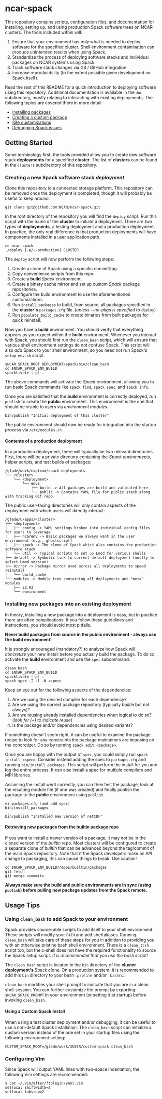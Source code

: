 
# ncar-spack
This repository contains scripts, configuration files, and documentation for installing, setting up, and using production Spack software trees on NCAR clusters. The tools included within will:

1. Ensure that your environment has only what is needed to deploy software for the specified cluster. Shell environment contamination can produce unintended results when using Spack.
2. Standardize the process of deploying software stacks and individual packages on NCAR systems using Spack.
3. Track software stack changes via Git / GitHub integration.
4. Increase reproducibility (to the extent possible given development on Spack itself).

Read the rest of this README for a quick introduction to deploying software using this repository. Additional documentation is available in the `doc` subdirectory, mostly relating to interacting with existing deployments. The following topics are covered there in more detail:

 - [Installing packages](doc/installing_packages.md)
 - [Creating a custom package](doc/custom_packages.md)
 - [Site customizations](doc/site_customizations.md)
 - [Debugging Spack issues](doc/debugging_spack.md)

## Getting Started
Some terminology first: the tools provided allow you to create new software stack **deployments** for a specified **cluster**. The list of **clusters** can be found in the `clusters` subdirectory of this repository.

### Creating a new Spack software stack *deployment*
Clone this repository to a connected storage platform. This repository can be removed once the deployment is completed, though it will probably be useful to keep around.
```
git clone git@github.com:NCAR/ncar-spack.git
```
In the root directory of the repository you will find the `deploy` script. Run this script with the name of the **cluster** to initiate a deployment. There are *two* types of **deployments**, a testing deployment and a production deployment. In practice, the only real difference is that production deployments will have components installed in a user application path.
```
cd ncar-spack
./deploy [-p/--production] CLUSTER
```
The `deploy` script will now perform the following steps:
1. Create a clone of Spack using a specific commit/tag.
2. Copy convenience scripts from this repo.
3. Create a **build** *Spack* environment.
4. Create a binary cache mirror and set up custom *Spack* package repositories.
5. Configure the build environment to use the aforementioned customizations.
6. Run `install_packages` to build, from source, all packages specified in the **cluster's** `packages.cfg` file. (*unless --no-pkgs is specified to `deploy`*)
7. Run `populate_build_cache` to create binaries from built packages for quick reinstall.

Now you have a **build** environment. You should verify that everything appears as you expect within the **build** environment. Whenever you interact with Spack, you should first run the `clean_bash` script, which will ensure that various shell environment settings do not confuse Spack. This script will also *add* Spack to your shell environment, so you need not run Spack's `setup-env.sh` script.
```
$NCAR_SPACK_ROOT_DEPLOYMENT/spack/bin/clean_bash
cd $NCAR_SPACK_ENV_BUILD
spacktivate [-p] .
```
The above commands will activate the *Spack* environment, allowing you to run basic Spack commands like `spack find`, `spack spec`, and `spack info`.

Once you are satisfied that the **build** environment is correctly deployed, run `publish` to create the **public** environment. This environment is the one that should be visible to users via *environment modules*.
```
bin/publish "Initial deployment of this cluster"
```
The public environment should now be ready for integration into the startup process via `/etc/modules.sh`.

#### Contents of a production deployment
In a production deployment, there will typically be two relevant directories. First, there will be a private directory containing the *Spack environments*, helper scripts, and test builds of packages:
```
/glade/work/csgteam/spack-deployments
└── <cluster>
    └── <deployment>
        └── envs
            ├── build -> All packages are build and validated here
            └── public -> Contains YAML file for public stack along with tracking Git repo
```

The public user-facing directories will only contain aspects of the deployment with which users will directly interact:
```
/glade/u/apps/<cluster>
├── <deployment>
│   ├── config -> YAML settings broken into individual config files for users to leverage
│   ├── ncarenv -> Basic packages we always want in the user environment (e.g., ghostscript)
│   ├── spack -> The clone of Spack which also contains the production software stack
│   └── util -> Typical scripts to set up Lmod for various shells
├── default -> Symbolic link to current default deployment (mostly to select Lmod version)
├── mirror -> Package mirror used across all deployments to speed reinstall
│   └── build_cache
└── modules -> Module tree containing all deployments and "meta" modules
    ├── 22.02
    └── environment
```

### Installing new packages into an existing deployment
In theory, installing a new package into a deployment is easy, but in practice there are often complications. If you follow these guidelines and instructions, you should avoid most pitfalls.

**Never build packages from source in the public environment - always use the build environment!**

It is strongly encouraged (mandatory?) to analyze how Spack will *concretize* your new install before you actually build the package. To do so, activate the **build** environment and use the `spec` subcommand:
```
clean_bash
cd $NCAR_SPACK_ENV_BUILD
spacktivate [-p] .
spack spec -I -l -N <spec>
```
Keep an eye out for the following aspects of the dependencies:
1. Are we using the desired compiler for each dependency?
2. Are we using the correct package repository (typically *builtin* but not always)?
3. Are we reusing already installed dependencies when logical to do so? (*look for [+] to indicate reuse*)
4. Is the package and/or dependencies using desired variants?

If something doesn't seem right, it can be useful to examine the package recipe to look for any constraints the package maintainers are imposing on the concretizer. Do so by running `spack edit <package>`.

Once you are happy with the output of `spec`, you could simply run `spack install <spec>`. Consider instead adding the spec to `packages.cfg` and running `bin/install_packages`. This script will perform the install for you and log the entire process. It can also install a spec for multiple compilers and MPI libraries.

Assuming the install went correctly, you can then test the package, look at the resulting module file (if one was created) and finally publish the package to the **public** environment using `publish`.
```
vi packages.cfg (and add spec)
bin/install_packages
...
bin/publish "Installed new version of netCDF"
```

#### Retrieving new packages from the builtin package repo
If you want to install a newer version of a package, it may not be in the cloned version of the *builtin* repo. Most clusters will be configured to create a separate clone of *builtin* that can be advanced beyond the tag/commit of the main Spack repository. Note that if the Spack developers make an API change to packaging, this can cause things to break. Use caution!
```
cd $NCAR_SPACK_ENV_BUILD/repos/builtin/packages
git fetch
git merge <commit>
```
**Always make sure the build and public environments are in sync (using `publish`) before pulling new package updates from the Spack remote.**

## Usage Tips
### Using `clean_bash` to add Spack to your environment
Spack provides source-able scripts to add itself to your shell environment. These scripts will modify your `PATH` and add shell aliases. Running `clean_bash` will take care of these steps for you in addition to providing you with an otherwise pristine bash shell environment. There is a `clean_tcsh` script too, but the c-shell does not have the required functionality to source the Spack setup script. *It is recommended that you use the bash script!*

The `clean_bash` script is located in the `bin` directory of the **cluster deployment's** Spack clone. On a production system, it is recommended to add this `bin` directory to your bash `.profile` and/or `.bashrc`.

`clean_bash` modifies your shell prompt to indicate that you are in a clean shell session. You can further customize the prompt by exporting `$NCAR_SPACK_PROMPT` in your environment (or setting it at startup) before invoking `clean_bash`.

#### Using a Custom Spack Install
When using a test cluster deployment and/or debugging, it can be useful to use a non-default Spack installation. The `clean_bash` script can initialize a custom version instead of the one set in your startup files using the following environment setting:
```
CUSTOM_SPACK_ROOT=/glade/work/$USER/custom-spack clean_bash
```

### Configuring Vim
Since Spack will output YAML lines with two-space indentation, the following Vim settings are recommended:
```
$ cat ~/.vim/after/ftplugin/yaml.vim
setlocal shiftwidth=2
setlocal tabstop=2
```
